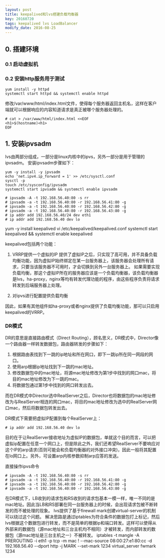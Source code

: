 ```yaml
---
layout: post
title: keepalived和lvs搭建负载均衡器
key: 20160720
tags: keepalived lvs LoadBalancer
modify_date: 2016-08-25
---
```




<!--more-->

## 0. 搭建环境

### 0.1 启动虚拟机

### 0.2 安装http服务用于测试

```
yum install -y httpd
systemctl start httpd && systemctl enable httpd
```

修改/var/www/html/index.html文件，使得每个服务器返回主机名，这样在客户端就可以根据响应的内容知道请求是真正被哪个服务器处理的。
```
# cat > /var/www/html/index.html <<EOF
<h1>$(hostname)<h1>
EOF
```

## 1. 安装ipvsadm

lvs由两部分组成，一部分是linux内核中的ipvs，另外一部分是用于管理的ipvsadm。
安装ipvsadm步骤如下：
```
yum -y install -y ipvsadm
echo 'net.ipv4.ip_forward = 1' >> /etc/sysctl.conf
sysctl -p
touch /etc/sysconfig/ipvsadm
systemctl start ipvsadm && systemctl enable ipvsadm
```

```
# ipvsadm -A -t 192.168.56.40:80 -s rr
# ipvsadm -a -t 192.168.56.40:80 -r 192.168.56.41:80 -g
# ipvsadm -a -t 192.168.56.40:80 -r 192.168.56.42:80 -g
# ipvsadm -a -t 192.168.56.40:80 -r 192.168.56.43:80 -g
# ip addr add 192.168.56.40/24 dev eth1
# ip addr add 192.168.56.40 dev lo
```

yum -y install keepalived
vi /etc/keepalived/keepalived.conf
systemctl start keepalived && systemctl enable keepalived


keepalived包括两个功能：
1. VRRP提供一个虚拟的IP
提供了虚拟IP之后，只实现了高可用，并不具备负载均衡功能，因为虚拟IP始终绑定在某一台服务器上，该服务器会处理所有请求，只要当该服务器不可用时，才会切换到另外一台服务器上。
如果需要实现负载均衡，那这个虚拟IP所在的服务器应该是一个负载均衡器，该负载均衡器是lvs，ha-proxy，nginx等均有转发代理功能的程序，由这些程序负责将请求转发到后端服务器上处理。

2. 对ipvs进行配置提供负载均衡

因此，如果有其他组件如ha-proxy或者nginx提供了负载均衡功能，那可以只启用keepalived的VRRP。

### DR模式
DR的意思是直接路由模式（Direct Routing），顾名思义，DR模式中，Director像一个路由器一样转发数据包，路由器转发的步骤如下：
1. 根据路由表找到下一跳的ip地址和所在网口，即下一跳ip所在同一网段的网口。
2. 使用arp根据ip地址找到下一跳的mac地址。
3. 修改数据包中的mac地址，将源mac地址修改为第1步中找到的网口mac，将目的mac地址修改为下一跳的mac。
4. 将数据包通过第1步中找到的网口转发出去。

而在DR模式中Director选中RealServer之后，Director也将数据包的mac地址修改为与RealServer相连的网口mac，将目的mac地址修改为选中的RealServer网口mac，然后将数据包转发出去。

DR模式下需要把虚拟IP配置到每个RealServer上：
```
# ip addr add 192.168.56.40 dev lo
```
目的在于让RealServer接收地址为虚拟IP的数据包，单就这个目的而言，可以把虚拟ip配置在任意一个网口上，但是除此之外，我们还希望RealServer不要响应对这个IP的arp请求(否则可能会和负载均衡器的对外接口冲突)，因此一般将其配置在lo网口上。另外，可设置arp内核参数抑制arp应答的发送。

直接操作ipvs命令
```
# ipvsadm -A -t 192.168.56.40:80 -s rr
# ipvsadm -a -t 192.168.56.40:80 -r 192.168.56.41:80 -g
# ipvsadm -a -t 192.168.56.40:80 -r 192.168.56.42:80 -g
# ipvsadm -a -t 192.168.56.40:80 -r 192.168.56.43:80 -g
```

在DR模式下，LB收到的请求包和RS收到的请求包基本一模一样，唯一不同的是mac地址。因此当LB和RS部署在同一台服务器上的时候，会出现请求包被不断转发的而不被处理的现象。
lvs提供了基于firewall mark创建virtual-server的机制可以绕过这个问题。
解决思路是通过iptables为符合条件的数据包打上标记，然后lvs根据这个数据包进行转发，而不是简单的根据ip和端口转发。这样可以使得从外部来的数据包（源mac地址和三台主机均不相同）才被转发，而内部转发的数据包（源mac地址是三台主机之一）不被转发。
iptables -t mangle -A PREROUTING -i eth1 -p tcp -m mac ! --mac-source 08:00:27:e1:80:cc -d 192.168.56.40 --dport http -j MARK --set-mark 1234
virtual_server fwmark 1234
